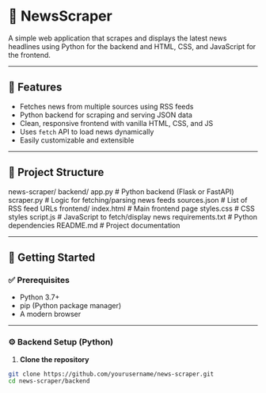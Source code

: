 # 📰 NewsScraper

A simple web application that scrapes and displays the latest news headlines using Python for the backend and HTML, CSS, and JavaScript for the frontend.

---

## 📌 Features

- Fetches news from multiple sources using RSS feeds
- Python backend for scraping and serving JSON data
- Clean, responsive frontend with vanilla HTML, CSS, and JS
- Uses `fetch` API to load news dynamically
- Easily customizable and extensible

---

## 📁 Project Structure

news-scraper/
  backend/
	app.py          # Python backend (Flask or FastAPI)
	scraper.py      # Logic for fetching/parsing news feeds
	sources.json    # List of RSS feed URLs
  frontend/
	index.html      # Main frontend page
	styles.css      # CSS styles
	script.js       # JavaScript to fetch/display news
  requirements.txt  # Python dependencies
  README.md         # Project documentation


---


## 🚀 Getting Started

### ✅ Prerequisites

- Python 3.7+
- pip (Python package manager)
- A modern browser

---

### ⚙️ Backend Setup (Python)

1. **Clone the repository**
```bash
git clone https://github.com/yourusername/news-scraper.git
cd news-scraper/backend
